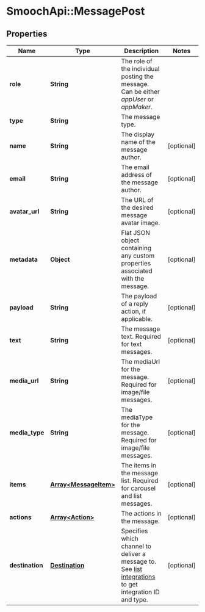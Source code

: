 # SmoochApi::MessagePost

## Properties
Name | Type | Description | Notes
------------ | ------------- | ------------- | -------------
**role** | **String** | The role of the individual posting the message. Can be either *appUser* or *appMaker*. | 
**type** | **String** | The message type. | 
**name** | **String** | The display name of the message author. | [optional] 
**email** | **String** | The email address of the message author. | [optional] 
**avatar_url** | **String** | The URL of the desired message avatar image. | [optional] 
**metadata** | **Object** | Flat JSON object containing any custom properties associated with the message. | [optional] 
**payload** | **String** | The payload of a reply action, if applicable. | [optional] 
**text** | **String** | The message text. Required for text messages.  | [optional] 
**media_url** | **String** | The mediaUrl for the message. Required for image/file messages.  | [optional] 
**media_type** | **String** | The mediaType for the message. Required for image/file messages.  | [optional] 
**items** | [**Array&lt;MessageItem&gt;**](MessageItem.md) | The items in the message list. Required for carousel and list messages.  | [optional] 
**actions** | [**Array&lt;Action&gt;**](Action.md) | The actions in the message. | [optional] 
**destination** | [**Destination**](Destination.md) | Specifies which channel to deliver a message to. See [list integrations](https://docs.smooch.io/rest/#list-integrations) to get integration ID and type. | [optional] 



